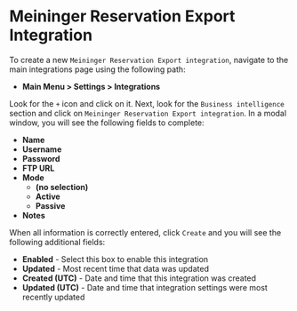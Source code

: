 # Meininger Reservation Export Integration

To create a new `Meininger Reservation Export integration`, navigate to the main integrations page using the following path:

* **Main Menu &gt; Settings &gt; Integrations**

Look for the `+` icon and click on it. Next, look for the `Business intelligence` section and click on `Meininger Reservation Export integration`. In a modal window, you will see the following fields to complete:

* **Name**
* **Username**
* **Password**
* **FTP URL**
* **Mode**
  * **\(no selection\)**
  * **Active**
  * **Passive**
* **Notes**

When all information is correctly entered, click `Create` and you will see the following additional fields:

* **Enabled** - Select this box to enable this integration
* **Updated** - Most recent time that data was updated
* **Created \(UTC\)** - Date and time that this integration was created
* **Updated \(UTC\)** - Date and time that integration settings were most recently updated


